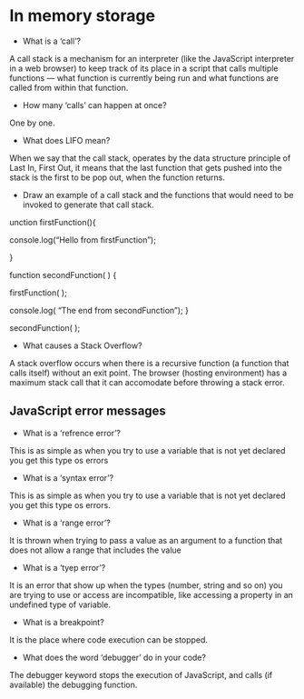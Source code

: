 #  In memory storage

+ What is a ‘call’?

A call stack is a mechanism for an interpreter (like the JavaScript interpreter in a web browser) to keep track of its place in a script that calls multiple functions — what function is currently being run and what functions are called from within that function.


+ How many ‘calls’ can happen at once?

One by one.

+ What does LIFO mean?

When we say that the call stack, operates by the data structure principle of Last In, First Out, it means that the last function that gets pushed into the stack is the first to be pop out, when the function returns.

+ Draw an example of a call stack and the functions that would need to be invoked to generate that call stack.

unction firstFunction(){

console.log(“Hello from firstFunction”);

}

function secondFunction( ) {

firstFunction( );

console.log( “The end from secondFunction”); }

secondFunction( );

+ What causes a Stack Overflow?

A stack overflow occurs when there is a recursive function (a function that calls itself) without an exit point. The browser (hosting environment) has a maximum stack call that it can accomodate before throwing a stack error.


## JavaScript error messages

+ What is a ‘refrence error’?

This is as simple as when you try to use a variable that is not yet declared you get this type os errors

+ What is a ‘syntax error’?

This is as simple as when you try to use a variable that is not yet declared you get this type os errors.


+ What is a ‘range error’?

It is thrown when trying to pass a value as an argument to a function that does not allow a range that includes the value

+ What is a ‘tyep error’?

It is an error that show up when the types (number, string and so on) you are trying to use or access are incompatible, like accessing a property in an undefined type of variable.

+ What is a breakpoint?

It is the place where code execution can be stopped.

+ What does the word ‘debugger’ do in your code?

The debugger keyword stops the execution of JavaScript, and calls (if available) the debugging function.
